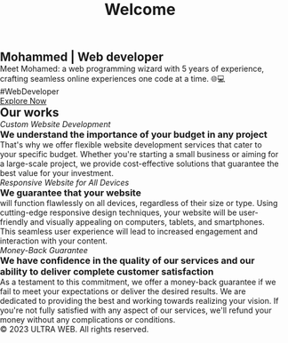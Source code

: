 <html lang="en">
<head>
    <meta charset="UTF-8">
    <meta name="viewport" content="width=device-width, initial-scale=1.0">
    <title>Landing Page</title>
</head>
  <style>
    /* Reset some default styles for better consistency */
body, h1, h2, h3, p, ul, li {
    margin: 0;
    padding: 0;
}

body {
    font-family: Arial, sans-serif;
}

header {
    background-color: #333;
    color: #fff;
    text-align: center;
    padding: 20px;
}

.hero {
    background-image: url('hero-image.jpg'); /* Replace with your hero image */
    background-size: cover;
    height: 400px;
    display: flex;
    align-items: center;
    justify-content: center;
}

.hero-content {
    text-align: center;
}

h2 {
    font-size: 36px;
    margin-bottom: 20px;
}

p {
    font-size: 18px;
    margin-bottom: 20px;
}

.btn {
    display: inline-block;
    padding: 12px 24px;
    background-color: #007bff;
    color: #fff;
    text-decoration: none;
    border-radius: 5px;
}

.features {
    padding: 40px;
}

.features h2 {
    font-size: 30px;
    margin-bottom: 20px;
}

.feature {
    display: flex;
    flex-direction: column;
    align-items: center;
    margin-bottom: 30px;
}

.icon {
    font-size: 40px;
    margin-bottom: 10px;
}

footer {
    background-color: #333;
    color: #fff;
    text-align: center;
    padding: 10px;
}

/* Add responsive styles as needed */

  </style>
    <header>
        <h1>Welcome</h1>
    </header>
    <section class="hero">
        <div class="hero-content">
            <h2>Mohammed | Web developer </h2>
            <p>Meet Mohamed: a web programming wizard with 5 years of experience, crafting seamless online experiences one code at a time. 🌐💻 #WebDeveloper</p>
            <a href="front-end/fg3.HTML" class="btn">Explore Now</a>
        </div>
    </section>
    <section class="features">
        <h2>Our works</h2>
        <div class="feature">
            <i class="icon">Custom Website Development</i>
            <h3>We understand the importance of your budget in any project</h3>
            <p>That's why we offer flexible website development services that cater to your specific budget. Whether you're starting a small business or aiming for a large-scale project, we provide cost-effective solutions that guarantee the best value for your investment.</p>
        </div>
        <div class="feature">
            <i class="icon">Responsive Website for All Devices</i>
            <h3>We guarantee that your website</h3>
            <p>will function flawlessly on all devices, regardless of their size or type. Using cutting-edge responsive design techniques, your website will be user-friendly and visually appealing on computers, tablets, and smartphones. This seamless user experience will lead to increased engagement and interaction with your content.</p>
        </div>
        <div class="feature">
            <i class="icon">Money-Back Guarantee</i>
            <h3>We have confidence in the quality of our services and our ability to deliver complete customer satisfaction</h3>
            <p>As a testament to this commitment, we offer a money-back guarantee if we fail to meet your expectations or deliver the desired results. We are dedicated to providing the best and working towards realizing your vision. If you're not fully satisfied with any aspect of our services, we'll refund your money without any complications or conditions.</p>
        </div>
        <!-- Add more features here -->
    </section>
    <footer>
        <p>&copy; 2023 ULTRA WEB. All rights reserved.</p>
    </footer>
</html>

